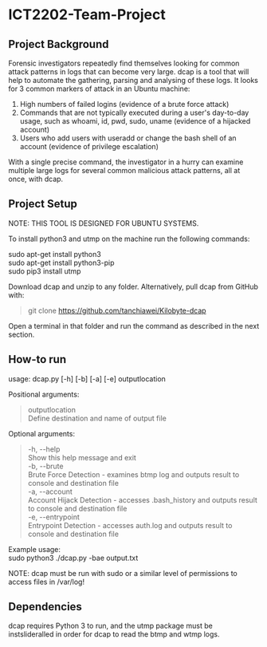 # ICT2202-Team-Project

## Project Background

Forensic investigators repeatedly find themselves looking for common attack patterns in logs that can become very large. dcap is a tool that will help to automate the gathering, parsing and analysing of these logs. It looks for 3 common markers of attack in an Ubuntu machine:

1. High numbers of failed logins (evidence of a brute force attack)
2. Commands that are not typically executed during a user's day-to-day usage, such as whoami, id, pwd, sudo, uname (evidence of a hijacked account)
3. Users who add users with useradd or change the bash shell of an account (evidence of privilege escalation)

With a single precise command, the investigator in a hurry can examine multiple large logs for several common malicious attack patterns, all at once, with dcap.

## Project Setup

NOTE: THIS TOOL IS DESIGNED FOR UBUNTU SYSTEMS.

To install python3 and utmp on the machine run the following commands:

sudo apt-get install python3\
sudo apt-get install python3-pip\
sudo pip3 install utmp

Download dcap and unzip to any folder. Alternatively, pull dcap from GitHub with:
>git clone https://github.com/tanchiawei/Kilobyte-dcap

Open a terminal in that folder and run the command as described in the next section.

## How-to run

usage: dcap.py [-h] [-b] [-a] [-e] outputlocation

Positional arguments:
>outputlocation\
>Define destination and name of output file

Optional arguments:
>-h, --help\
>Show this help message and exit\
>-b, --brute\
>Brute Force Detection - examines btmp log and outputs result to console and destination file\
>-a, --account\
>Account Hijack Detection - accesses .bash_history and outputs result to console and destination file\
>-e, --entrypoint\
>Entrypoint Detection - accesses auth.log and outputs result to console and destination file

Example usage:\
sudo python3 ./dcap.py -bae output.txt

NOTE: dcap must be run with sudo or a similar level of permissions to access files in /var/log!

## Dependencies

dcap requires Python 3 to run, and the utmp package must be instslideralled in order for dcap to read the btmp and wtmp logs.
